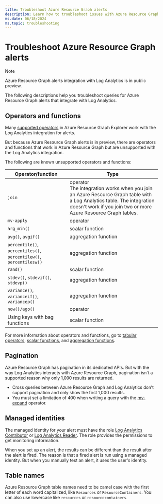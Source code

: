 ```yaml
---
title: Troubleshoot Azure Resource Graph alerts
description: Learn how to troubleshoot issues with Azure Resource Graph alerts integration with Log Analytics.
ms.date: 06/18/2024
ms.topic: troubleshooting
---
```


# Troubleshoot Azure Resource Graph alerts

> [!NOTE]
> Azure Resource Graph alerts integration with Log Analytics is in public preview.

The following descriptions help you troubleshoot queries for Azure Resource Graph alerts that integrate with Log Analytics.

## Operators and functions

Many [supported operators](../concepts/query-language.md#supported-kql-language-elements) in Azure Resource Graph Explorer work with the Log Analytics integration for alerts.

But because Azure Resource Graph alerts is in preview, there are operators and functions that work in Azure Resource Graph but are unsupported with the Log Analytics integration.

The following are known unsupported operators and functions:

| Operator/function | Type |
| ---- | ---- |
| `join` | operator <br/>The integration works when you join an Azure Resource Graph table with a Log Analytics table. The integration doesn't work if you join two or more Azure Resource Graph tables. |
| `mv-apply` | operator |
| `arg_min()` | scalar function |
| `avg()`, `avgif()` | aggregation function |
| `percentile()`, `percentiles()`, `percentilew()`, `percentilesw()` | aggregation function |
| `rand()` | scalar function |
| `stdev()`, `stdevif()`, `stdevp()` | aggregation function |
| `variance()`, `varianceif()`, `variancep()` | aggregation function |
| `now()/ago()` | operator |
| Using keys with bag functions | scalar function |

For more information about operators and functions, go to [tabular operators](/azure/data-explorer/kusto/query/queries), [scalar functions](/azure/data-explorer/kusto/query/scalarfunctions), and [aggregation functions](/azure/data-explorer/kusto/query/aggregation-functions).

## Pagination

Azure Resource Graph has pagination in its dedicated APIs. But with the way Log Analytics interacts with Azure Resource Graph, pagination isn't a supported reason why only 1,000 results are returned.

- Cross queries between Azure Resource Graph and Log Analytics don't support pagination and only show the first 1,000 results.
- You must set a limitation of 400 when writing a query with the [mv-expand](../concepts/query-language.md#supported-tabulartop-level-operators) operator.


## Managed identities

The managed identity for your alert must have the role [Log Analytics Contributor](../../../role-based-access-control/built-in-roles.md#log-analytics-contributor) or [Log Analytics Reader](../../../role-based-access-control/built-in-roles.md#log-analytics-reader). The role provides the permissions to get monitoring information.

When you set up an alert, the results can be different than the result after the alert is fired. The reason is that a fired alert is run using a managed identity. But when you manually test an alert, it uses the user's identity.

## Table names

Azure Resource Graph table names need to be camel case with the first letter of each word capitalized, like `Resources` or `ResourceContainers`. You can also use lowercase like `resources` or `resourcecontainers`.
